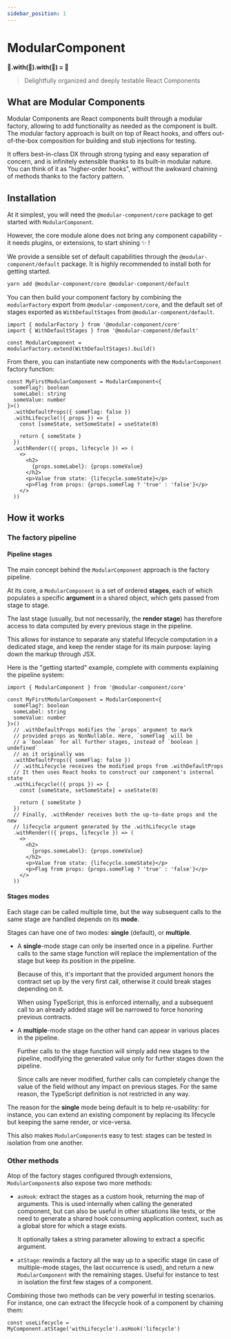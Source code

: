 ```yaml
---
sidebar_position: 1
---
```

# ModularComponent

**🍞.with(🍅).with(🧀) = 🥪**

> Delightfully organized and deeply testable React Components

## What are Modular Components

Modular Components are React components built through a modular factory, allowing to
add functionality as needed as the component is built.
The modular factory approach is built on top of React hooks, and offers out-of-the-box
composition for building and stub injections for testing.

It offers best-in-class DX through strong typing and easy separation of concern, and is
infinitely extensible thanks to its built-in modular nature.  
You can think of it as "higher-order hooks", without the awkward chaining of methods
thanks to the factory pattern.

## Installation

At it simplest, you will need the `@modular-component/core` package to get started with `ModularComponent`.

However, the core module alone does not bring any component capability - it needs plugins,
or extensions, to start shining ✨ !

We provide a sensible set of default capabilities through the `@modular-component/default` package.
It is highly recommended to install both for getting started.

```sh
yarn add @modular-component/core @modular-component/default
```

You can then build your component factory by combining the `modularFactory` export from
`@modular-component/core`, and the default set of stages exported as `WithDefaultStages`
from `@modular-component/default`.

```tsx
import { modularFactory } from '@modular-component/core'
import { WithDefaultStages } from '@modular-component/default'

const ModularComponent = modularFactory.extend(WithDefaultStages).build()
```

From there, you can instantiate new components with the `ModularComponent` factory function:

```tsx
const MyFirstModularComponent = ModularComponent<{
  someFlag?: boolean
  someLabel: string
  someValue: number
}>()
  .withDefaultProps({ someFlag: false })
  .withLifecycle(({ props }) => {
    const [someState, setSomeState] = useState(0)

    return { someState }
  })
  .withRender(({ props, lifecycle }) => (
    <>
      <h2>
        {props.someLabel}: {props.someValue}
      </h2>
      <p>Value from state: {lifecycle.someState}</p>
      <p>Flag from props: {props.someFlag ? 'true' : 'false'}</p>
    </>
  ))
```

## How it works

### The factory pipeline

#### Pipeline stages

The main concept behind the `ModularComponent` approach is the factory pipeline.

At its core, a `ModularComponent` is a set of ordered **stages**, each of which populates
a specific **argument** in a shared object, which gets passed from stage to stage.

The last stage (usually, but not necessarily, the **render stage**) has therefore access
to data computed by every previous stage in the pipeline.

This allows for instance to separate any stateful lifecycle computation in a dedicated
stage, and keep the render stage for its main purpose: laying down the markup through JSX.

Here is the "getting started" example, complete with comments explaining
the pipeline system:

```tsx
import { ModularComponent } from '@modular-component/core'

const MyFirstModularComponent = ModularComponent<{
  someFlag?: boolean
  someLabel: string
  someValue: number
}>()
  // .withDefaultProps modifies the `props` argument to mark
  // provided props as NonNullable. Here, `someFlag` will be
  // a `boolean` for all further stages, instead of `boolean | undefined`
  // as it originally was
  .withDefaultProps({ someFlag: false })
  // .withLifecycle receives the modified props from .withDefaultProps
  // It then uses React hooks to construct our component's internal state
  .withLifecycle(({ props }) => {
    const [someState, setSomeState] = useState(0)

    return { someState }
  })
  // Finally, .withRender receives both the up-to-date props and the new
  // lifecycle argument generated by the .withLifecycle stage
  .withRender(({ props, lifecycle }) => (
    <>
      <h2>
        {props.someLabel}: {props.someValue}
      </h2>
      <p>Value from state: {lifecycle.someState}</p>
      <p>Flag from props: {props.someFlag ? 'true' : 'false'}</p>
    </>
  ))
```

#### Stages modes

Each stage can be called multiple time, but the way subsequent calls to the
same stage are handled depends on its **mode**.

Stages can have one of two modes: **single** (default), or **multiple**.

- A **single**-mode stage can only be inserted once in a pipeline. Further calls
  to the same stage function will replace the implementation of the stage but keep its
  position in the pipeline.

  Because of this, it's important that the provided argument honors the contract
  set up by the very first call, otherwise it could break stages depending on it.

  When using TypeScript, this is enforced internally, and a subsequent call to an already
  added stage will be narrowed to force honoring previous contracts.

- A **multiple**-mode stage on the other hand can appear in various places in the pipeline.

  Further calls to the stage function will simply add new stages to the pipeline, modifying the
  generated value only for further stages down the pipeline.

  Since calls are never modified, further calls can completely change the value of the field
  without any impact on previous stages. For the same reason, the TypeScript definition is not
  restricted in any way.

The reason for the **single** mode being default is to help re-usability: for instance, you can
extend an existing component by replacing its lifecycle but keeping the same render, or vice-versa.

This also makes `ModularComponent`s easy to test: stages can be tested in isolation from one another.

### Other methods

Atop of the factory stages configured through extensions, `ModularComponent`s
also expose two more methods:

- `asHook`: extract the stages as a custom hook, returning the map of arguments.
  This is used internally when calling the generated component, but can also be
  useful in other situations like tests, or the need to generate a shared hook
  consuming application context, such as a global store for which a stage exists.

  It optionally takes a string parameter allowing to extract a specific argument.

- `atStage`: rewinds a factory all the way up to a specific stage
  (in case of multiple-mode stages, the last occurrence is used), and return
  a new `ModularComponent` with the remaining stages.
  Useful for instance to test in isolation the first few stages of a component.

Combining those two methods can be very powerful in testing scenarios. For instance,
one can extract the lifecycle hook of a component by chaining them:

```tsx
const useLifecycle = MyComponent.atStage('withLifecycle').asHook('lifecycle')
```
